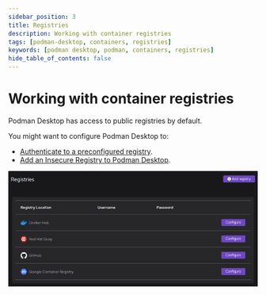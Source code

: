 ```yaml
---
sidebar_position: 3
title: Registries
description: Working with container registries
tags: [podman-desktop, containers, registries]
keywords: [podman desktop, podman, containers, registries]
hide_table_of_contents: false
---
```


# Working with container registries

Podman Desktop has access to public registries by default.

You might want to configure Podman Desktop to:

- [Authenticate to a preconfigured registry](/docs/containers/registries/authenticating-to-a-preconfigured-registry).
- [Add an Insecure Registry to Podman Desktop](/docs/containers/registries/insecure-registry).

![Registries page](img/registries.png)
